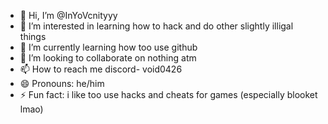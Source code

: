 - 👋 Hi, I’m @InYoVcnityyy
- 👀 I’m interested in learning how to hack and do other slightly illigal things 
- 🌱 I’m currently learning how too use github
- 💞️ I’m looking to collaborate on nothing atm
- 📫 How to reach me discord- void0426
- 😄 Pronouns: he/him
- ⚡ Fun fact: i like too use hacks and cheats for games (especially blooket lmao)

<!---
InYoVcnityyy/InYoVcnityyy is a ✨ special ✨ repository because its `README.md` (this file) appears on your GitHub profile.
You can click the Preview link to take a look at your changes.
--->
